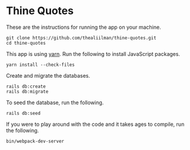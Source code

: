 # Thine Quotes

These are the instructions for running the app on your machine.  

```
git clone https://github.com/thealiilman/thine-quotes.git
cd thine-quotes
```

This app is using [yarn](https://github.com/yarnpkg/yarn). Run the following to install JavaScript packages.  
```
yarn install --check-files
```

Create and migrate the databases.
```
rails db:create
rails db:migrate
```

To seed the database, run the following.
```
rails db:seed
```

If you were to play around with the code and it takes ages to compile, run the following.
```
bin/webpack-dev-server
```
